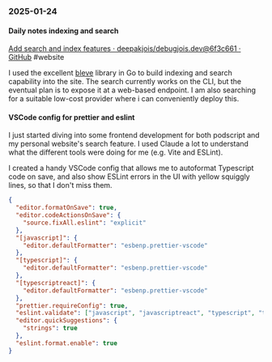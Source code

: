### 2025-01-24
#### Daily notes indexing and search
[Add search and index features · deepakjois/debugjois.dev@6f3c661 · GitHub](https://github.com/deepakjois/debugjois.dev/commit/6f3c6613f594fe78d600d3aeeafbd76d96f91e1a) #website 

I used the excellent [bleve](https://github.com/blevesearch) library in Go to build indexing and search capability into the site. The search currently works on the CLI, but the eventual plan is to expose it at a web-based endpoint. I am also searching for a suitable low-cost provider where i can conveniently deploy this.

#### VSCode config for prettier and eslint
I just started diving into some frontend development for both podscript and my personal website's search feature. I used Claude a lot to understand what the different tools were doing for me (e.g. Vite and ESLint). 

I created a handy VSCode config that allows me to autoformat Typescript code on save, and also show ESLint errors in the UI with yellow squiggly lines, so that I don't miss them.

```json
{
  "editor.formatOnSave": true,
  "editor.codeActionsOnSave": {
    "source.fixAll.eslint": "explicit"
  },
  "[javascript]": {
    "editor.defaultFormatter": "esbenp.prettier-vscode"
  },
  "[typescript]": {
    "editor.defaultFormatter": "esbenp.prettier-vscode"
  },
  "[typescriptreact]": {
    "editor.defaultFormatter": "esbenp.prettier-vscode"
  },
  "prettier.requireConfig": true,
  "eslint.validate": ["javascript", "javascriptreact", "typescript", "typescriptreact"],
  "editor.quickSuggestions": {
    "strings": true
  },
  "eslint.format.enable": true
}
```